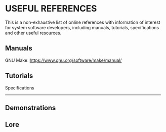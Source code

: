  USEFUL REFERENCES
 ==============================

 This is a non-exhaustive list of online references with information of
 interest for system software developers, including manuals, tutorials, 
 specifications and other useful resources.

 Manuals
 ------------------------------

 
 GNU Make:          https://www.gnu.org/software/make/manual/

 Tutorials
 ------------------------------

 Specifications

 ------------------------------

 Demonstrations
 ------------------------------

 Lore
 ------------------------------
